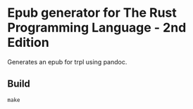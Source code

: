 # Epub generator for The Rust Programming Language - 2nd Edition
Generates an epub for trpl using pandoc.

## Build
```
make
```
